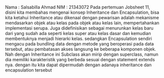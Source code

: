 Nama : Salsabilla Ahmad
NIM  : 21343072
Pada pertemuan Jobsheet 11, disini kita membahas mengenai konsep Inheritance dan Encapsulation, bisa kita ketahui Inheritance atau dikenaal dengan pewarisan adalah mekanisme mendasarkan objek atau kelas pada objek atau kelas lain, mempertahankan implementasi serupa. Juga didefinisikan sebagai menurunkan kelas baru dari yang sudah ada seperti kelas super atau kelas dasar dan kemudian membentuknya menjadi hierarki kelas. sedangkan Encapsulation sendiri mengacu pada bundling data dengan metode yang beroperasi pada data tersebut, atau pembatasan akses langsung ke beberapa komponen objek.
Nah dengan Inheritance ini Subclass akan mirip dengan superclass, namun dia memiliki karakteristik yang berbeda sesuai dengan statement extends nya. dengan itu kita dapat dipermudah dengan adanaya inheritance dan encapsulation tersebut
